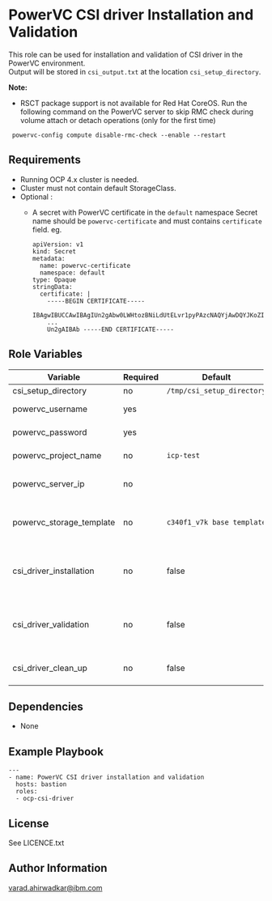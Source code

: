 PowerVC CSI driver Installation and Validation
=========

This role can be used for installation and validation of CSI driver in the PowerVC environment.  
Output will be stored in `csi_output.txt` at the location `csi_setup_directory`.

**Note:**
- RSCT package support is not available for Red Hat CoreOS. Run the following command on the PowerVC server to skip RMC check during volume attach or detach operations (only for the first time)
```
 powervc-config compute disable-rmc-check --enable --restart
```

Requirements
------------

- Running OCP 4.x cluster is needed.
- Cluster must not contain default StorageClass.
- Optional : 
  - A secret with PowerVC certificate in the `default` namespace 
    Secret name should be `powervc-certificate` and must contains `certificate` field.
    eg. 

    ```
    apiVersion: v1
    kind: Secret
    metadata:
      name: powervc-certificate
      namespace: default
    type: Opaque
    stringData:
      certificate: |
        -----BEGIN CERTIFICATE-----
        IBAgwIBUCCAwIBAgIUn2gAbw0LWHtozBNiLdUtELvr1pyPAzcNAQYjAwDQYJKoZIhv
        ...
        Un2gAIBAb -----END CERTIFICATE-----
    ```

Role Variables
--------------

| Variable | Required | Default | Comments  |
|----------|----------|---------|-----------|
| csi_setup_directory | no | `/tmp/csi_setup_directory` |  | 
| powervc_username | yes |  | PowerVC username |
| powervc_password | yes |  | PowerVC password |
| powervc_project_name | no | `icp-test`  | PowerVC project |
| powervc_server_ip | no |  | PowerVC server IP address |
| powervc_storage_template | no | `c340f1_v7k base template`  | PowerVC storage template name |
| csi_driver_installation | no | false | Set it true for only installation of CSI driver |
| csi_driver_validation | no | false | Set it true for validating the CSI driver |
| csi_driver_clean_up | no | false | Set it true for clean up |


Dependencies
------------

- None

Example Playbook
----------------

```
---
- name: PowerVC CSI driver installation and validation
  hosts: bastion
  roles:
  - ocp-csi-driver
```

## License

See LICENCE.txt

## Author Information

varad.ahirwadkar@ibm.com
